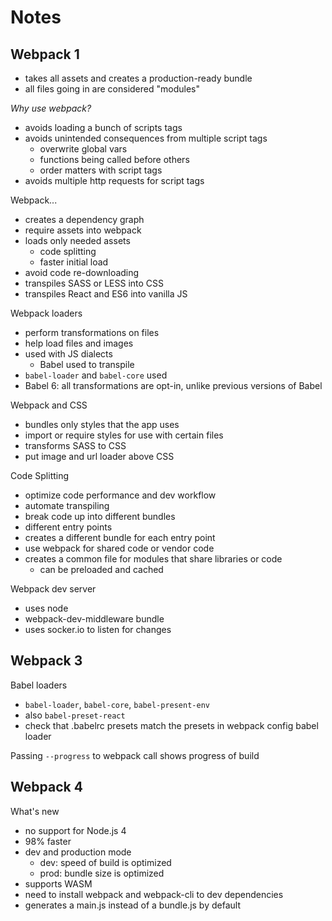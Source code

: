 # Notes

## Webpack 1

- takes all assets and creates a production-ready bundle
- all files going in are considered "modules"

_Why use webpack?_

- avoids loading a bunch of scripts tags
- avoids unintended consequences from multiple script tags
  - overwrite global vars
  - functions being called before others
  - order matters with script tags
- avoids multiple http requests for script tags

Webpack...

- creates a dependency graph
- require assets into webpack
- loads only needed assets
  - code splitting
  - faster initial load
- avoid code re-downloading
- transpiles SASS or LESS into CSS
- transpiles React and ES6 into vanilla JS

Webpack loaders

- perform transformations on files
- help load files and images
- used with JS dialects
  - Babel used to transpile
- `babel-loader` and `babel-core` used
- Babel 6: all transformations are opt-in, unlike previous versions of Babel

Webpack and CSS

- bundles only styles that the app uses
- import or require styles for use with certain files
- transforms SASS to CSS
- put image and url loader above CSS

Code Splitting

- optimize code performance and dev workflow
- automate transpiling
- break code up into different bundles
- different entry points
- creates a different bundle for each entry point
- use webpack for shared code or vendor code
- creates a common file for modules that share libraries or code
  - can be preloaded and cached

Webpack dev server

- uses node
- webpack-dev-middleware bundle
- uses socker.io to listen for changes

## Webpack 3

Babel loaders

- `babel-loader`, `babel-core`, `babel-present-env`
- also `babel-preset-react`
- check that .babelrc presets match the presets in webpack config babel loader

Passing `--progress` to webpack call shows progress of build

## Webpack 4

What's new

- no support for Node.js 4
- 98% faster
- dev and production mode
  - dev: speed of build is optimized
  - prod: bundle size is optimized
- supports WASM
- need to install webpack and webpack-cli to dev dependencies
- generates a main.js instead of a bundle.js by default
